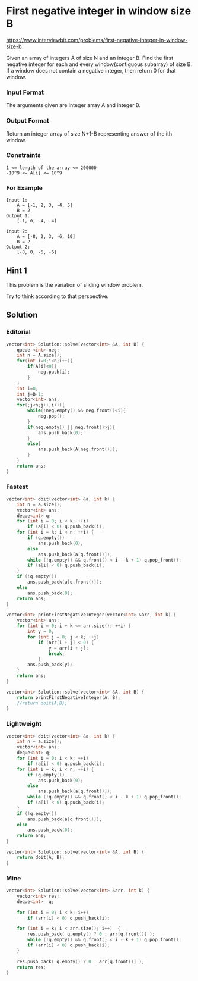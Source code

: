# First negative integer in window size B

https://www.interviewbit.com/problems/first-negative-integer-in-window-size-b


Given an array of integers A of size N and an integer B.
Find the first negative integer for each and every window(contiguous subarray) of size B.
If a window does not contain a negative integer, then return 0 for that window.

### Input Format

The arguments given are integer array A and integer B.

### Output Format

Return an integer array of size N+1-B representing answer of the ith window.

### Constraints

```
1 <= length of the array <= 200000
-10^9 <= A[i] <= 10^9 
```

### For Example

```
Input 1:
    A = [-1, 2, 3, -4, 5]
    B = 2
Output 1:
    [-1, 0, -4, -4] 

Input 2:
    A = [-8, 2, 3, -6, 10]
    B = 2
Output 2:
    [-8, 0, -6, -6]
```

## Hint 1

This problem is the variation of sliding window problem.

Try to think according to that perspective.

## Solution

### Editorial
```cpp
vector<int> Solution::solve(vector<int> &A, int B) {
    queue <int> neg;
    int n = A.size();
    for(int i=0;i<n;i++){
        if(A[i]<0){
            neg.push(i);
        }
    }
    int i=0;
    int j=B-1;
    vector<int> ans;
    for(;j<n;j++,i++){
        while(!neg.empty() && neg.front()<i){
            neg.pop();
        }
        if(neg.empty() || neg.front()>j){
            ans.push_back(0);
        }
        else{
            ans.push_back(A[neg.front()]);
        }
    }
    return ans;
}
```

### Fastest
```cpp
vector<int> doit(vector<int> &a, int k) {
    int n = a.size();
    vector<int> ans;
    deque<int> q;
    for (int i = 0; i < k; ++i)
        if (a[i] < 0) q.push_back(i);
    for (int i = k; i < n; ++i) {
        if (q.empty())
            ans.push_back(0);
        else
            ans.push_back(a[q.front()]);
        while (!q.empty() && q.front() < i - k + 1) q.pop_front();
        if (a[i] < 0) q.push_back(i);
    }
    if (!q.empty())
        ans.push_back(a[q.front()]);
    else
        ans.push_back(0);
    return ans;
}

vector<int> printFirstNegativeInteger(vector<int> &arr, int k) {
    vector<int> ans;
    for (int i = 0; i + k <= arr.size(); ++i) {
        int y = 0;
        for (int j = 0; j < k; ++j)
            if (arr[i + j] < 0) {
                y = arr[i + j];
                break;
            }
        ans.push_back(y);
    }
    return ans;
}

vector<int> Solution::solve(vector<int> &A, int B) {
    return printFirstNegativeInteger(A, B);
    //return doit(A,B);
}
```

### Lightweight

```cpp
vector<int> doit(vector<int> &a, int k) {
    int n = a.size();
    vector<int> ans;
    deque<int> q;
    for (int i = 0; i < k; ++i)
        if (a[i] < 0) q.push_back(i);
    for (int i = k; i < n; ++i) {
        if (q.empty())
            ans.push_back(0);
        else
            ans.push_back(a[q.front()]);
        while (!q.empty() && q.front() < i - k + 1) q.pop_front();
        if (a[i] < 0) q.push_back(i);
    }
    if (!q.empty())
        ans.push_back(a[q.front()]);
    else
        ans.push_back(0);
    return ans;
}

vector<int> Solution::solve(vector<int> &A, int B) {
    return doit(A, B);
}

```


### Mine

```cpp
vector<int> Solution::solve(vector<int> &arr, int k) {
    vector<int> res;
    deque<int>  q; 

    for (int i = 0; i < k; i++)
        if (arr[i] < 0) q.push_back(i);

    for (int i = k; i < arr.size(); i++)  { 
        res.push_back( q.empty() ? 0 : arr[q.front()] );
        while (!q.empty() && q.front() < i - k + 1) q.pop_front();
        if (arr[i] < 0) q.push_back(i);
    }

    res.push_back( q.empty() ? 0 : arr[q.front()] );
    return res;
}
```
